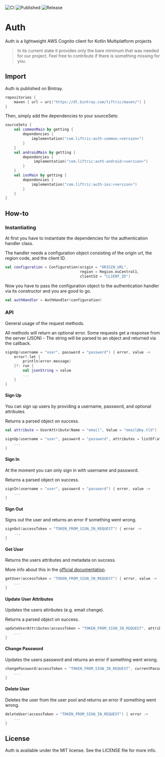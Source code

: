 ![CI](https://github.com/Liftric/auth/workflows/CI/badge.svg) ![Published](https://github.com/Liftric/auth/workflows/Publish%20to%20Bintray/badge.svg) ![Release](https://img.shields.io/github/v/release/liftric/auth?label=release)

# Auth

Auth is a lightweight AWS Cognito client for Kotlin Multiplatform projects

> In its current state it provides only the bare minimum that was needed for our project. Feel free to contribute if there is something missing for you.

## Import

Auth is published on Bintray.

```kotlin
repositories {
    maven { url = uri("https://dl.bintray.com/liftric/maven/") }
}
```

Then, simply add the dependencies to your sourceSets:

```kotlin
sourceSets {
    val commonMain by getting {
        dependencies {
            implementation("com.liftric:auth-common:<version>")   
        }
    }
    val androidMain by getting {
        dependencies {
             implementation("com.liftric:auth-android:<version>")   
        }
    }
    val iosMain by getting {
        dependencies {
            implementation("com.liftric:auth-ios:<version>")   
        }
    }
}
```

## How-to

### Instantiating

At first you have to instantiate the dependencies for the authentication handler class.

The handler needs a configuration object consisting of the origin url, the region code, and the client ID.

```kotlin
val configuration = Configuration(origin = "ORIGIN_URL",  
                                  region = Region.euCentral1,
                                  clientId = "CLIENT_ID") 
```

Now you have to pass the configuration object to the authentication handler via its constructor and you are good to go.

```kotlin
val authHandler = AuthHandler(configuration) 
```

### API

General usage of the request methods.

All methods will return an optional error. Some requests get a response from the server (JSON) - The string will be parsed to an object and returned via the callback.

```kotlin
signUp(username = "user", password = "password") { error, value ->
    error?.let {
        println(error.message)
    }?: run {
        val jsonString = value
        ...
    }
}
```

#### Sign Up

You can  sign up users by providing a username, password, and optional attributes.

Returns a parsed object on success. 

```kotlin
val attribute = UserAttribute(Name = "email", Value = "email@my.tld")

signUp(username = "user", password = "password", attributes = listOf(attribute)) { error, value ->
    ...
}
```

#### Sign In

At the moment you can only sign in with username and password.

Returns a parsed object on success.

```kotlin
signIn(username = "user", password = "password") { error, value ->
    ...
}
```

#### Sign Out

Signs out the user and returns an error if something went wrong.

```kotlin
signOut(accessToken = "TOKEN_FROM_SIGN_IN_REQUEST") { error ->
    ...
}
```

#### Get User

Returns the users attributes and metadata on success.

More info about this in the [official documentation](https://docs.aws.amazon.com/cognito-user-identity-pools/latest/APIReference/API_GetUser.html).

```kotlin
getUser(accessToken = "TOKEN_FROM_SIGN_IN_REQUEST") { error, value ->
    ...
}
```

#### Update User Attributes

Updates the users attributes (e.g. email change).

Returns a parsed object on success.

```kotlin
updateUserAttributes(accessToken = "TOKEN_FROM_SIGN_IN_REQUEST", attributes = listOf(...)) { error, value ->
    ...
}
```

#### Change Password

Updates the users password and returns an error if something went wrong.

```kotlin
changePassword(accessToken = "TOKEN_FROM_SIGN_IN_REQUEST", currentPassword = "OLD_PW", newPassword = "NEW_PW") { error ->
    ...
}
```

#### Delete User

Deletes the user from the user pool and returns an error if something went wrong.

```kotlin
deleteUser(accessToken = "TOKEN_FROM_SIGN_IN_REQUEST") { error ->
    ...
}
```

## License

Auth is available under the MIT license. See the LICENSE file for more info.
